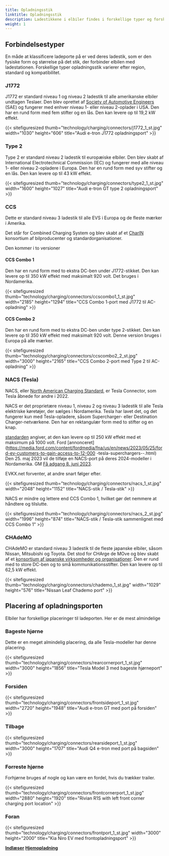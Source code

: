 ```yaml
---
title: Opladningsstik
linktitle: Opladningsstik
description: Ladestikkene i elbiler findes i forskellige typer og forskellige steder.
weight: 1
---
```

<!-- markdownlint-disable MD033 -->
## Forbindelsestyper

En måde at klassificere ladeporte på er ved deres ladestik, som er den fysiske form og størrelse på det stik, der forbinder elbilen med ladestationen. Forskellige typer opladningsstik varierer efter region, standard og kompatibilitet.

### J1772

J1772 er standard niveau 1 og niveau 2 ladestik til alle amerikanske elbiler undtagen Teslaer. Den blev oprettet af [Society of Automotive Engineers](https://www.sae.org/standards/content/j1772_201710/) (SAE) og fungerer med enhver niveau 1- eller niveau 2-oplader i USA. Den har en rund form med fem stifter og en lås. Den kan levere op til 19,2 kW effekt.

{{< sitefiguresized thumb="technology/charging/connectors/j1772_1_st.jpg" width="1030" height="606" title="Audi e-tron J1772 opladningsport" >}}

### Type 2

Type 2 er standard niveau 2 ladestik til europæiske elbiler. Den blev skabt af International Electrotechnical Commission (IEC) og fungerer med alle niveau 1- eller niveau 2-opladere i Europa. Den har en rund form med syv stifter og en lås. Den kan levere op til 43 kW effekt.

{{< sitefiguresized thumb="technology/charging/connectors/type2_1_st.jpg" width="1600" height="1027" title="Audi e-tron GT type 2 opladningsport" >}}

### CCS

Dette er standard niveau 3 ladestik til alle EVS i Europa og de fleste mærker i Amerika.

Det står for Combined Charging System og blev skabt af et [CharIN](https://www.charin.global/) konsortium af bilproducenter og standardorganisationer.

Den kommer i to versioner

#### CCS Combo 1

Den har en rund form med to ekstra DC-ben under J1772-stikket. Den kan levere op til 350 kW effekt med maksimalt 920 volt. Det bruges i Nordamerika.

{{< sitefiguresized thumb="technology/charging/connectors/ccscombo1_1_st.jpg" width="2185" height="1294" title="CCS Combo 1-port med J1772 til AC-opladning" >}}

#### CCS Combo 2

Den har en rund form med to ekstra DC-ben under type 2-stikket. Den kan levere op til 350 kW effekt med maksimalt 920 volt. Denne version bruges i Europa på alle mærker.

{{< sitefiguresized thumb="technology/charging/connectors/ccscombo2_2_st.jpg" width="3000" height="2165" title="CCS Combo 2-port med Type 2 til AC-opladning" >}}
### NACS (Tesla)

NACS, eller [North American Charging Standard](https://www.tesla.com/blog/opening-north-american-charging-standard), er Tesla Connector, som Tesla åbnede for andre i 2022.

NACS er det proprietære niveau 1, niveau 2 og niveau 3 ladestik til alle Tesla elektriske køretøjer, der sælges i Nordamerika. Tesla har lavet det, og det fungerer kun med Tesla-opladere, såsom Supercharger- eller Destination Charger-netværkene. Den har en rektangulær form med to stifter og en knap.

[standarden](https://tesla-cdn.thron.com/static/HXVNIC_North_American_Charging_Standard_Technical_Specification_TS-0023666_HFTPKZ.pdf) angiver, at den kan levere op til 250 kW effekt med et maksimum på 1000 volt. Ford [annonceret](https://media.ford.com/content/fordmedia/fna/us/en/news/2023/05/25/ford-ev-customers-to-gain-access-to-12-000 -tesla-superchargers--.html) Den 25. maj 2023 vil de tilføje en NACS-port på deres 2024-modeller i Nordamerika. GM [Få adgang 8. juni 2023](https://news.gm.com/newsroom.detail.html/Pages/news/us/en/2023/jun/0608-gm.html).

EVKX.net forventer, at andre snart følger efter.

{{< sitefiguresized thumb="technology/charging/connectors/nacs_1_st.jpg" width="2048" height="1152" title="NACS-stik / Tesla-stik" >}}

NACS er mindre og lettere end CCS Combo 1, hvilket gør det nemmere at håndtere og tilslutte.

{{< sitefiguresized thumb="technology/charging/connectors/nacs_2_st.jpg" width="1996" height="874" title="NACS-stik / Tesla-stik sammenlignet med CCS Combo 1" >}}
### CHAdeMO

CHAdeMO er standard niveau 3 ladestik til de fleste japanske elbiler, såsom Nissan, Mitsubishi og Toyota. Det stod for CHArge de MOve og blev skabt af et [konsortium af japanske virksomheder og organisationer](https://www.chademo.com/). Den er rund med to store DC-ben og to små kommunikationsstifter. Den kan levere op til 62,5 kW effekt.

{{< sitefiguresized thumb="technology/charging/connectors/chademo_1_st.jpg" width="1029" height="576" title="Nissan Leaf Chademo port" >}}

## Placering af opladningsporten

Elbiler har forskellige placeringer til ladeporten. Her er de mest almindelige

### Bageste hjørne

Dette er en meget almindelig placering, da alle Tesla-modeller har denne placering.

{{< sitefiguresized thumb="technology/charging/connectors/rearcornerport_1_st.jpg" width="3000" height="1856" title="Tesla Model 3 med bageste hjørneport" >}}

### Forsiden

{{< sitefiguresized thumb="technology/charging/connectors/frontsideport_1_st.jpg" width="2720" height="1948" title="Audi e-tron GT med port på forsiden" >}}

### Tilbage

{{< sitefiguresized thumb="technology/charging/connectors/rearsideport_1_st.jpg" width="3000" height="1707" title="Audi Q4 e-tron med port på bagsiden" >}}

### Forreste hjørne

Forhjørne bruges af nogle og kan være en fordel, hvis du trækker trailer.

{{< sitefiguresized thumb="technology/charging/connectors/frontcornerport_1_st.jpg" width="2880" height="1920" title="Rivian R1S with left front corner charging port location" >}}

### Foran

{{< sitefiguresized thumb="technology/charging/connectors/frontport_1_st.jpg" width="3000" height="2000" title="Kia Niro EV med frontopladningsport" >}}

<div class="mt-3 mb-3">
     <a href="../" class="text-decoration-none text-black"><strong><i class="bi-arrow-left"></i> Indlæser</strong></a>
     <a href="../homecharging/" class="text-decoration-none text-black float-end"><strong>Hjemopladning <i class="bi-arrow-right"></i></strong></a>
</div>
